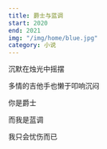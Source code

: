 ```yaml
---
title: 爵士与蓝调
start: 2020
end: 2021
img: "/img/home/blue.jpg"
category: 小说
---
```


沉默在烛光中摇摆

多情的吉他手也懒于叩响沉闷

你是爵士

而我是蓝调

我只会忧伤而已
